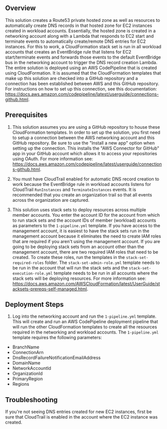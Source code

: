 ## Overview
This solution creates a Route53 private hosted zone as well as resources to automatically create DNS records in that hosted zone for EC2 instances created in workload accounts. Essentially, the hosted zone is created in a networking account along with a Lambda that responds to EC2 start and terminate events to automatically create/remote DNS entries for EC2 instances. For this to work, a CloudFormation stack set is run in all workload accounts that creates an EventBridge rule that listens for EC2 start/terminate events and forwards those events to the default EventBridge bus in the networking account to trigger the DNS record creation Lambda. The entire solution is deployed using an AWS CodePipeline that is created using CloudFormation. It is assumed that the CloudFormation templates that make up this solution are checked into a GitHub repository and a connection has been established between AWS and this GitHub repository. For instructions on how to set up this connection, see this documentation: https://docs.aws.amazon.com/codepipeline/latest/userguide/connections-github.html.

## Prerequisites

1. This solution assumes you are using a GitHub repository to house these CloudFormation templates. In order to set up the solution, you first need to setup a connection between the AWS networking account and this GitHub repository. Be sure to use the "Install a new app" option when setting up the connection. This installs the "AWS Connector for GitHub" app in your GitHub account which allows it to access your repositories using OAuth. For more information see: https://docs.aws.amazon.com/codepipeline/latest/userguide/connections-github.html.

2. You must have CloudTrail enabled for automatic DNS record creation to work because the EventBridge rule in workload accounts listens for CloudTrail `RunInstances` and `TerminateInstances` events. It is recommended that you create an organization trail so that all events across the organization are captured.

3. This solution uses stack sets to deploy resources across multiple member accounts. You enter the account ID for the account from which to run stack sets and the account IDs of member (workload) accounts as parameters to the `1-pipeline.yml` template. If you have access to the management account, it is easiest to have the stack sets run in the management account because it eliminates the need to create IAM roles that are required if you aren't using the management account. If you are going to be deploying stack sets from an account other than the management account, there are two required IAM roles that need to be created. To create these roles, run the templates in the `stack-set-required-roles` folder. The `stack-set-admin-role.yml` template needs to be run in the account that will run the stack sets and the `stack-set-execution-role.yml` template needs to be run in all accounts where the stack sets will be deploying resources. For more information see: https://docs.aws.amazon.com/AWSCloudFormation/latest/UserGuide/stacksets-prereqs-self-managed.html.

## Deployment Steps

1. Log into the networking account and run the `1-pipeline.yml` template. This will create and run an AWS CodePipeline deployment pipeline that will run the other CloudFormation templates to create all the resources required in the networking and workload accounts. The `1-pipeline.yml` template requires the following parameters:

- BranchName
- ConnectionArn
- DnsRecordFailureNotificationEmailAddress
- DomainName
- NetworkAccountId
- OrganizationId
- PrimaryRegion
- Regions

## Troubleshooting
If you're not seeing DNS entries created for new EC2 instances, first be sure that CloudTrail is enabled in the account where the EC2 instance was created.
